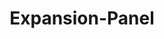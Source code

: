 ---
layout: pattern-lyne.njk
tags: 
    - lyne_de
    - lyne_components_de
    - lyne_components_expansion_panel_de
    - lyne_components_accordion_child_de
    - page
key: expansion-panel-lyne_de
title: Expansion-Panel
parent: accordion-folder-lyne_de
order: 240
---